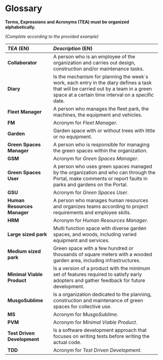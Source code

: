 # Glossary

**Terms, Expressions and Acronyms (TEA) must be organized alphabetically.**

_(Complete according to the provided example)_

| **_TEA_** (EN)              | **_Description_** (EN)                                                                                                                                                                   |                                       
|:----------------------------|:-----------------------------------------------------------------------------------------------------------------------------------------------------------------------------------------|
| **Collaborator**            | A person who is an employee of the organization and carries out design, construction and/or maintenance tasks.                                                                           |          
| **Diary**                   | Is the mechanism for planning the week´s work, each entry in the diary defines a task that will be carried out by a team in a green space at a certain time interval on a specific date. |
| **Fleet Manager**           | A person who manages the fleet park, the machines, the equipment and vehicles.                                                                                                           |
| **FM**                      | Acronym for _Fleet Manager_.                                                                                                                                                             |
| **Garden**                  | Garden space with or without trees with little or no equipment.                                                                                                                          |
| **Green Spaces Manager**    | A person who is responsible for managing the green spaces within the organization.                                                                                                       |
| **GSM**                     | Acronym for _Green Spaces Manager_.                                                                                                                                                      |
| **Green Spaces User**       | A person who uses green spaces managed by the organization and who can through the Portal, make comments or report faults in parks and gardens on the Portal.                            |
| **GSU**                     | Acronym for _Green Spaces User_.                                                                                                                                                         |
| **Human Resources Manager** | A person who manages human resources and organizes teams according to project requirements and employee skills.                                                                          |
| **HRM**                     | Acronym for _Human Resources Manager_.                                                                                                                                                   |
| **Large sized park**        | Multi function space with diverse garden spaces, and woods, including varied equipment and services.                                                                                     |
| **Medium sized park**       | Green space with a few hundred or thousands of square meters with a wooded garden area, including infrastructures.                                                                       |
| **Minimal Viable Product**  | Is a version of a product with the minimum set of features required to satisfy early adopters and gather feedback for future development.                                                |
| **MusgoSublime**            | Is a organization dedicated to the planning, construction and maintenance of green spaces for collective use.                                                                            |
| **MS**                      | Acronym for _MusgoSublime_.                                                                                                                                                              |
| **PVM**                     | Acronym for _Minimal Viable Product_.                                                                                                                                                    |
| **Test Driven Development** | Is a software development approach that focuses on writing tests before writing the actual code.                                                                                         |
| **TDD**                     | Acronym for _Test Driven Development_.                                                                                                                                                   |










